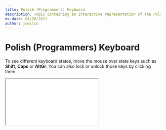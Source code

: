 ```yaml
--- 
title: Polish (Programmers) Keyboard 
description: Topic containing an interactive representation of the Polish (Programmers) Keyboard 
ms.date: 04/26/2021 
author: jowilco 
--- 
```

 
# Polish (Programmers) Keyboard 
 
To see different keyboard states, move the mouse over state keys such as **Shift**, **Caps** or **AltGr**. You can also lock or unlock those keys by clicking them. 
 
<iframe src="kbdpl1.html"></iframe> 
